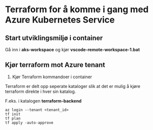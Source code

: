# Terraform for å komme i gang med Azure Kubernetes Service #

## Start utviklingsmiljø i container ##

Gå inn i **aks-workspace** og kjør **vscode-remote-workspace-1.bat**

## Kjør terraform mot Azure tenant ##

1. Kjør Terraform kommandoer i container

Terraform er delt opp seperate kataloger slik at det er mulig å kjøre terraform direkte i hver sin katalog.

F.eks. i katalogen **terraform-backend**
```
az login --tenant <tenant_id>
tf init
tf plan
tf apply -auto-approve
```

